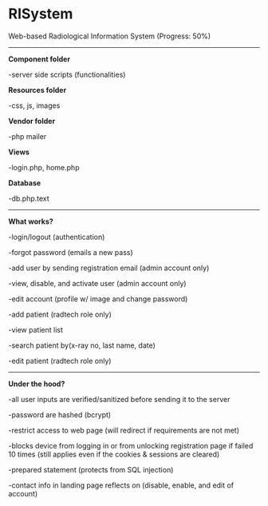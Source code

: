 # RISystem
Web-based Radiological Information System (Progress: 50%)

--------------------------------------------------
**Component folder**

-server side scripts (functionalities)

**Resources folder**

-css, js, images


**Vendor folder**

-php mailer

**Views**

-login.php, home.php

**Database**

-db.php.text

--------------------------------------------------
**What works?**

-login/logout (authentication)

-forgot password (emails a new pass)

-add user by sending registration email (admin account only)

-view, disable, and activate user (admin account only)

-edit account (profile w/ image and change password)

-add patient (radtech role only)

-view patient list

-search patient by(x-ray no, last name, date)

-edit patient (radtech role only)


--------------------------------------------------
**Under the hood?**

-all user inputs are verified/sanitized before sending it to the server

-password are hashed (bcrypt)

-restrict access to web page (will redirect if requirements are not met)

-blocks device from logging in or from unlocking registration page if failed 10 times (still applies even if the cookies & sessions are cleared)

-prepared statement (protects from SQL injection)

-contact info in landing page reflects on (disable, enable, and edit of account)
